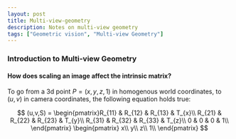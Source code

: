 ```yaml
---
layout: post
title: Multi-view-geometry
description: Notes on multi-view geometry
tags: ["Geometric vision", "Multi-view Geometry"]
---
```


### Introduction to Multi-view Geometry

#### How does scaling an image affect the intrinsic matrix? 

To go from a 3d point $P=(x,y,z,1)$ in homogenous world coordinates, to $(u,v)$ in camera coordinates, the following equation holds true:

$$
(u,v,S) = \begin{pmatrix}R_{11} & R_{12} & R_{13} & T_{x}\\
R_{21} & R_{22} & R_{23} & T_{y}\\
R_{31} & R_{32} & R_{33} & T_{z}\\
0 & 0 & 0 & 1\\
\end{pmatrix}
\begin{pmatrix}
x\\  
y\\  
z\\ 
1\\
\end{pmatrix}
$$


